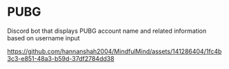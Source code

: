 # PUBG
Discord bot that displays PUBG account name and related information based on username input

https://github.com/hannanshah2004/MindfulMind/assets/141286404/1fc4b3c3-e851-48a3-b59d-37df2784dd38
